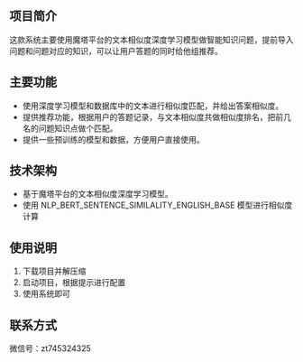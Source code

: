 ## 项目简介

这款系统主要使用魔塔平台的文本相似度深度学习模型做智能知识问题，提前导入问题和问题对应的知识，可以让用户答题的同时给他组推荐。

## 主要功能

* 使用深度学习模型和数据库中的文本进行相似度匹配，并给出答案相似度。
* 提供推荐功能，根据用户的答题记录，与文本相似度共做相似度排名，把前几名的问题知识点做个匹配。
* 提供一些预训练的模型和数据，方便用户直接使用。


## 技术架构

- 基于魔塔平台的文本相似度深度学习模型。
- 使用 NLP_BERT_SENTENCE_SIMILALITY_ENGLISH_BASE 模型进行相似度计算


## 使用说明

1. 下载项目并解压缩
2. 启动项目，根据提示进行配置
3. 使用系统即可


## 联系方式

微信号：zt745324325